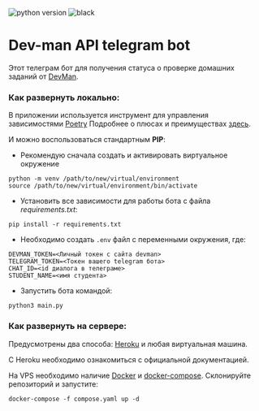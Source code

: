 ![python version](https://img.shields.io/pypi/pyversions/nengo.svg)
![black](https://img.shields.io/badge/code%20style-black-000000.svg)

# Dev-man API telegram bot

Этот телеграм бот для получения статуса о проверке домашних заданий от [DevMan](https://dvmn.org/).

### Как развернуть локально:
В приложении используется инструмент для управления зависимостями [Poetry](https://python-poetry.org/docs/)
Подробнее о плюсах и преимуществах [здесь](https://habr.com/ru/post/593529/).

И можно воспользоваться стандартным **PIP**:
* Рекомендую сначала создать и активировать виртуальное окружение
```
python -m venv /path/to/new/virtual/environment
source /path/to/new/virtual/environment/bin/activate
```
* Установить все зависимости для работы бота с файла *requirements.txt*:
```
pip install -r requirements.txt
```
* Необходимо создать `.env` файл с переменными окружения, где:
```
DEVMAN_TOKEN=<Личный токен с сайта devman>
TELEGRAM_TOKEN=<Токен вашего telegram бота>
CHAT_ID=<id диалога в телеграме>
STUDENT_NAME=<имя студента>
```
* Запустить бота командой:
```
python3 main.py
```

### Как развернуть на сервере:
Предусмотрены два способа: [Heroku](https://devcenter.heroku.com/) и любая виртуальная машина.

С Heroku необходимо ознакомиться с официальной документацией.

На VPS необходимо наличие [Docker](https://www.docker.com/) и [docker-compose](https://docs.docker.com/compose/).
Склонируйте репозиторий и запустите:
```
docker-compose -f compose.yaml up -d
```
